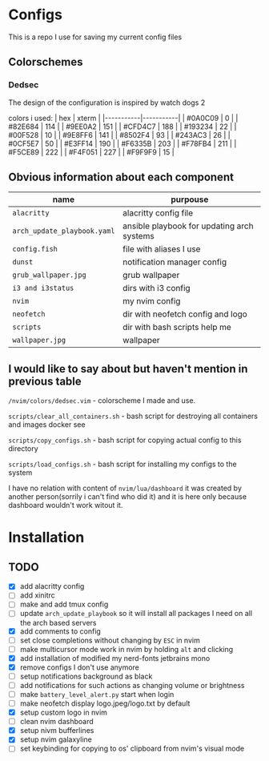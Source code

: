 # Configs

This is a repo I use for saving my current config files


## Colorschemes

### Dedsec
The design of the configuration is inspired by watch dogs 2

colors i used:
| hex       | xterm     |
|-----------|-----------|
| #0A0C09   | 0         |
| #82E684   | 114       |
| #9EE0A2   | 151       |
| #CFD4C7   | 188       |
| #193234   | 22        |
| #00F528   | 10        |
| #9E8FF6   | 141       |
| #8502F4   | 93        |
| #243AC3   | 26        |
| #0CF5E7   | 50        |
| #E3FF14   | 190       |
| #F6335B   | 203       |
| #F78FB4   | 211       |
| #F5CE89   | 222       |
| #F4F051   | 227       |
| #F9F9F9   | 15        |

## Obvious information about each component

| name                          | purpouse                                      |
| ----------------------------- | --------------------------------------------- |
| `alacritty`                   | alacritty config file                         |
| `arch_update_playbook.yaml`   | ansible playbook for updating arch systems    |
| `config.fish`                 | file with aliases I use                       |
| `dunst`                       | notification manager config                   |
| `grub_wallpaper.jpg`          | grub wallpaper                                |
| `i3 and i3status`             | dirs with i3 config                           |
| `nvim`                        | my nvim config                                |
| `neofetch`                    | dir with neofetch config and logo             |
| `scripts`                     | dir with bash scripts help me                 |
| `wallpaper.jpg`               | wallpaper                                     |

## I would like to say about but haven't mention in previous table

`/nvim/colors/dedsec.vim` - colorscheme I made and use. 

`scripts/clear_all_containers.sh` - bash script for destroying all containers and images docker see

`scripts/copy_configs.sh` - bash script for copying actual config to this directory

`scripts/load_configs.sh` - bash script for installing my configs to the system

I have no relation with content of `nvim/lua/dashboard` it was created by another person(sorrily i can't find who did it) and it is here only because dashboard wouldn't work witout it.

# Installation

## TODO

- [x] add alacritty config
- [ ] add xinitrc
- [ ] make and add tmux config
- [ ] update `arch_update_playbook` so it will install all packages I need on all the arch based servers
- [x] add comments to config
- [ ] set close completions without changing by `ESC` in nvim
- [ ] make multicursor mode work in nvim by holding `alt` and clicking
- [x] add installation of modified my nerd-fonts jetbrains mono
- [x] remove configs I don't use anymore
- [ ] setup notifications background as black
- [ ] add notifications for such actions as changing volume or brightness
- [ ] make `battery_level_alert.py` start when login
- [ ] make neofetch display logo.jpeg/logo.txt by default
- [x] setup custom logo in nvim
- [ ] clean nvim dashboard
- [x] setup nivm bufferlines
- [x] setup nvim galaxyline
- [ ] set keybinding for copying to os' clipboard from nvim's visual mode
